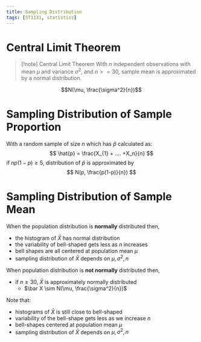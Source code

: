 ```yaml
---
title: Sampling Distribution
tags: [ST1131, statistics]
---
```

# Central Limit Theorem

> [!note] Central Limit Theorem
> With $n$ independent observations with mean $\mu$ and variance $\sigma^2$, and $n >= 30$, sample mean is approximated by a normal distribution.

$$N(\mu, \frac{\sigma^2}{n})$$

# Sampling Distribution of Sample Proportion

With a random sample of size $n$ which has $\hat{p}$ calculated as:
$$
\hat{p} = \frac{X_{1} + .... +X_n}{n}
$$
if $np(1-p) \geq 5$, distribution of $\hat{p}$ is approximated by
$$
N(p, \frac{p(1-p)}{n})
$$
# Sampling Distribution of Sample Mean

When the population distribution is **normally** distributed then,
- the histogram of $\bar X$ has normal distribution
- the variability of bell-shaped gets less as $n$ increases
- bell shapes are all centered at population mean $\mu$
- sampling distribution of $\bar X$ depends on $\mu, \sigma^{2}, n$

When population distribution is **not normally** distributed then,
- if $n \geq 30$, $\bar X$ is approximately normally distributed
	- $\bar X \sim N(\mu, \frac{\sigma^2}{n})$

Note that:
- histograms of $\bar{X}$ is still close to bell-shaped
- variability of the bell-shape gets less as we increase $n$
- bell-shapes centered at population mean $\mu$
- sampling distribution of $\bar X$ depends on $\mu, \sigma^{2}, n$


